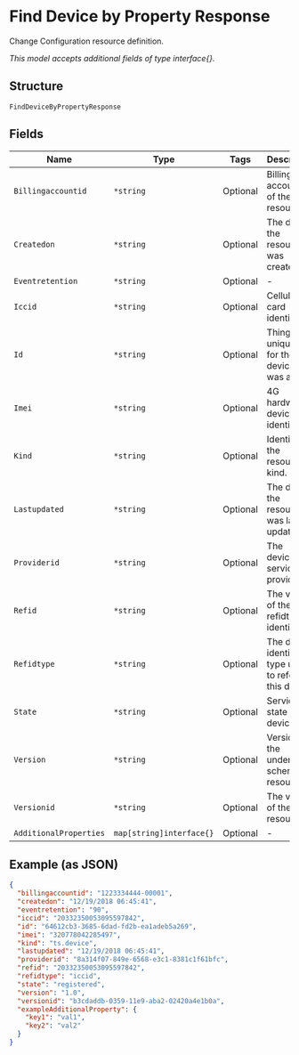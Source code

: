 
# Find Device by Property Response

Change Configuration resource definition.

*This model accepts additional fields of type interface{}.*

## Structure

`FindDeviceByPropertyResponse`

## Fields

| Name | Type | Tags | Description |
|  --- | --- | --- | --- |
| `Billingaccountid` | `*string` | Optional | Billing account ID of the resource. |
| `Createdon` | `*string` | Optional | The date the resource was created. |
| `Eventretention` | `*string` | Optional | - |
| `Iccid` | `*string` | Optional | Cellular SIM card identifier. |
| `Id` | `*string` | Optional | ThingSpace unique ID for the device that was added. |
| `Imei` | `*string` | Optional | 4G hardware device identifier. |
| `Kind` | `*string` | Optional | Identifies the resource kind. |
| `Lastupdated` | `*string` | Optional | The date the resource was last updated. |
| `Providerid` | `*string` | Optional | The device’s service provider. |
| `Refid` | `*string` | Optional | The value of the refidtype identifier. |
| `Refidtype` | `*string` | Optional | The device identifier type used to refer to this device. |
| `State` | `*string` | Optional | Service state of the device. |
| `Version` | `*string` | Optional | Version of the underlying schema resource. |
| `Versionid` | `*string` | Optional | The version of the resource. |
| `AdditionalProperties` | `map[string]interface{}` | Optional | - |

## Example (as JSON)

```json
{
  "billingaccountid": "1223334444-00001",
  "createdon": "12/19/2018 06:45:41",
  "eventretention": "90",
  "iccid": "20332350053095597842",
  "id": "64612cb3-3685-6dad-fd2b-ea1adeb5a269",
  "imei": "320778042285497",
  "kind": "ts.device",
  "lastupdated": "12/19/2018 06:45:41",
  "providerid": "8a314f07-849e-6568-e3c1-8381c1f61bfc",
  "refid": "20332350053095597842",
  "refidtype": "iccid",
  "state": "registered",
  "version": "1.0",
  "versionid": "b3cdaddb-0359-11e9-aba2-02420a4e1b0a",
  "exampleAdditionalProperty": {
    "key1": "val1",
    "key2": "val2"
  }
}
```

